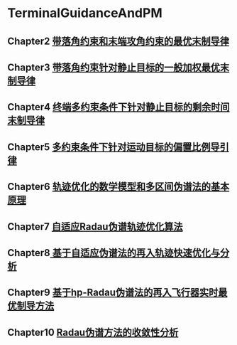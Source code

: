 # TerminalGuidanceAndPM

## Chapter2 [带落角约束和末端攻角约束的最优末制导律](Chapter2)

## Chapter3 [带落角约束针对静止目标的一般加权最优末制导律](Chapter3)

## Chapter4 [终端多约束条件下针对静止目标的剩余时间末制导律](Chapter4)

## Chapter5 [多约束条件下针对运动目标的偏置比例导引律](Chapter5)

## Chapter6 [轨迹优化的数学模型和多区间伪谱法的基本原理](Chapter6)

## Chapter7 [自适应Radau伪谱轨迹优化算法](Chapter7)

## Chapter8[ 基于自适应伪谱法的再入轨迹快速优化与分析](Chapter8)

## Chapter9 [基于hp-Radau伪谱法的再入飞行器实时最优制导方法](Chapter9)

## Chapter10 [Radau伪谱方法的收敛性分析](Chapter10)



